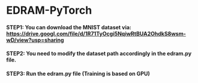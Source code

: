 # EDRAM-PyTorch

#### STEP1: You can download the MNIST dataset via: https://drive.googl.com/file/d/1R71TyOcgi5NqiwRtBUA2OhdkS8wsm-wD/view?usp=sharing

#### STEP2: You need to modify the dataset path accordingly in the edram.py file. 

#### STEP3: Run the edram.py file (Training is based on GPU)


